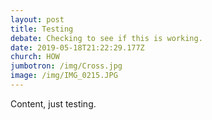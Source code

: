 ```yaml
---
layout: post
title: Testing
debate: Checking to see if this is working.
date: 2019-05-18T21:22:29.177Z
church: HOW
jumbotron: /img/Cross.jpg
image: /img/IMG_0215.JPG
---
```

Content, just testing.

